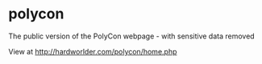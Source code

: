 # polycon
The public version of the PolyCon webpage - with sensitive data removed

View at http://hardworlder.com/polycon/home.php

